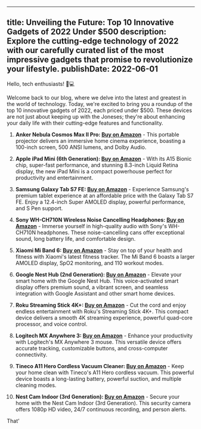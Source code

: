  ---
title: Unveiling the Future: Top 10 Innovative Gadgets of 2022 Under $500
description: Explore the cutting-edge technology of 2022 with our carefully curated list of the most impressive gadgets that promise to revolutionize your lifestyle.
publishDate: 2022-06-01
---

Hello, tech enthusiasts! 📱💻

Welcome back to our blog, where we delve into the latest and greatest in the world of technology. Today, we're excited to bring you a roundup of the top 10 innovative gadgets of 2022, each priced under $500. These devices are not just about keeping up with the Joneses; they're about enhancing your daily life with their cutting-edge features and functionality.

1. **Anker Nebula Cosmos Max II Pro: [Buy on Amazon](https://amzn.to/3wG4LdW)** - This portable projector delivers an immersive home cinema experience, boasting a 100-inch screen, 500 ANSI lumens, and Dolby Audio.

2. **Apple iPad Mini (6th Generation): [Buy on Amazon](https://amzn.to/3wG4LdW)** - With its A15 Bionic chip, super-fast performance, and stunning 8.3-inch Liquid Retina display, the new iPad Mini is a compact powerhouse perfect for productivity and entertainment.

3. **Samsung Galaxy Tab S7 FE: [Buy on Amazon](https://amzn.to/3wG4LdW)** - Experience Samsung's premium tablet experience at an affordable price with the Galaxy Tab S7 FE. Enjoy a 12.4-inch Super AMOLED display, powerful performance, and S Pen support.

4. **Sony WH-CH710N Wireless Noise Cancelling Headphones: [Buy on Amazon](https://amzn.to/3wG4LdW)** - Immerse yourself in high-quality audio with Sony's WH-CH710N headphones. These noise-cancelling cans offer exceptional sound, long battery life, and comfortable design.

5. **Xiaomi Mi Band 6: [Buy on Amazon](https://amzn.to/3wG4LdW)** - Stay on top of your health and fitness with Xiaomi's latest fitness tracker. The Mi Band 6 boasts a larger AMOLED display, SpO2 monitoring, and 110 workout modes.

6. **Google Nest Hub (2nd Generation): [Buy on Amazon](https://amzn.to/3wG4LdW)** - Elevate your smart home with the Google Nest Hub. This voice-activated smart display offers premium sound, a vibrant screen, and seamless integration with Google Assistant and other smart home devices.

7. **Roku Streaming Stick 4K+: [Buy on Amazon](https://amzn.to/3wG4LdW)** - Cut the cord and enjoy endless entertainment with Roku's Streaming Stick 4K+. This compact device delivers a smooth 4K streaming experience, powerful quad-core processor, and voice control.

8. **Logitech MX Anywhere 3: [Buy on Amazon](https://amzn.to/3wG4LdW)** - Enhance your productivity with Logitech's MX Anywhere 3 mouse. This versatile device offers accurate tracking, customizable buttons, and cross-computer connectivity.

9. **Tineco A11 Hero Cordless Vacuum Cleaner: [Buy on Amazon](https://amzn.to/3wG4LdW)** - Keep your home clean with Tineco's A11 Hero cordless vacuum. This powerful device boasts a long-lasting battery, powerful suction, and multiple cleaning modes.

10. **Nest Cam Indoor (3rd Generation): [Buy on Amazon](https://amzn.to/3wG4LdW)** - Secure your home with the Nest Cam Indoor (3rd Generation). This security camera offers 1080p HD video, 24/7 continuous recording, and person alerts.

That'